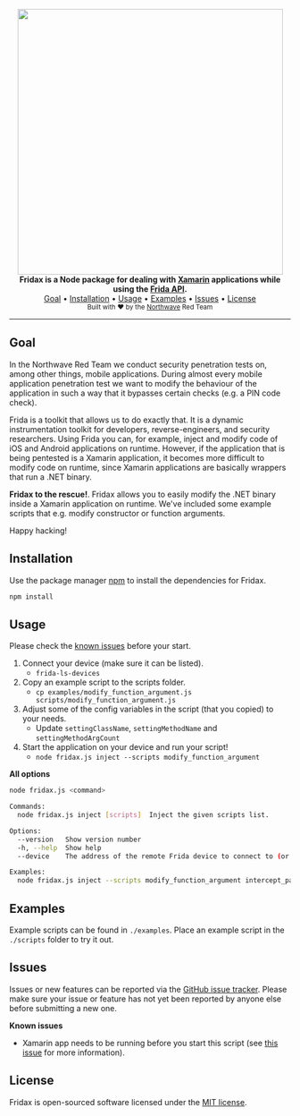 <p align="center">
    <img src="https://raw.githubusercontent.com/NorthwaveNL/fridax/master/.github/logo_visual.svg?sanitize=true" width="475" />
    <br/>
    <b>Fridax is a Node package for dealing with <a href="https://dotnet.microsoft.com/apps/xamarin">Xamarin</a> applications while using the <a href="https://frida.re/docs/javascript-api/">Frida API</a>.</b>
    <br/>
    <a href="#goal">Goal</a>
    •
    <a href="#installation">Installation</a>
    •
    <a href="#usage">Usage</a>
    •
    <a href="#examples">Examples</a>
    •
    <a href="#issues">Issues</a>
    •
    <a href="#license">License</a>
    <br/>
    <sub>Built with ❤ by the <a href="https://twitter.com/northwave_sec">Northwave</a> Red Team</sub>
    <br/>
</p>
<hr>

## Goal

In the Northwave Red Team we conduct security penetration tests on, among other things, mobile applications. During almost every mobile application penetration test we want to modify the behaviour of the application in such a way that it bypasses certain checks (e.g. a PIN code check).

Frida is a toolkit that allows us to do exactly that. It is a dynamic instrumentation toolkit for developers, reverse-engineers, and security researchers. Using Frida you can, for example, inject and modify code of iOS and Android applications on runtime. However, if the application that is being pentested is a Xamarin application, it becomes more difficult to modify code on runtime, since Xamarin applications are basically wrappers that run a .NET binary.

**Fridax to the rescue!**. Fridax allows you to easily modify the .NET binary inside a Xamarin application on runtime. We've included some example scripts that e.g. modify constructor or function arguments.

Happy hacking!

## Installation

Use the package manager [npm](https://www.npmjs.com/) to install the dependencies for Fridax.

```bash
npm install
```

## Usage

Please check the [known issues](#issues) before your start.

1. Connect your device (make sure it can be listed).
    - `frida-ls-devices`
2. Copy an example script to the scripts folder.
    - `cp examples/modify_function_argument.js scripts/modify_function_argument.js`
3. Adjust some of the config variables in the script (that you copied) to your needs.
    - Update `settingClassName`, `settingMethodName` and `settingMethodArgCount`
4. Start the application on your device and run your script!
    - `node fridax.js inject --scripts modify_function_argument`

**All options**

```bash
node fridax.js <command>

Commands:
  node fridax.js inject [scripts]  Inject the given scripts list.

Options:
  --version   Show version number                                                           [boolean]
  -h, --help  Show help                                                                     [boolean]
  --device    The address of the remote Frida device to connect to (or the string "usb")    [default: "usb"]

Examples:
  node fridax.js inject --scripts modify_function_argument intercept_password sql_injection
```

## Examples

Example scripts can be found in `./examples`. Place an example script in the `./scripts` folder to try it out.

## Issues

Issues or new features can be reported via the [GitHub issue tracker](https://github.com/NorthwaveNL/fridax/issues). Please make sure your issue or feature has not yet been reported by anyone else before submitting a new one.

**Known issues**

* Xamarin app needs to be running before you start this script (see [this issue](https://github.com/freehuntx/frida-mono-api/issues/4) for more information).

## License

Fridax is open-sourced software licensed under the [MIT license](https://github.com/NorthwaveNL/fridax/blob/develop/LICENSE.md).
